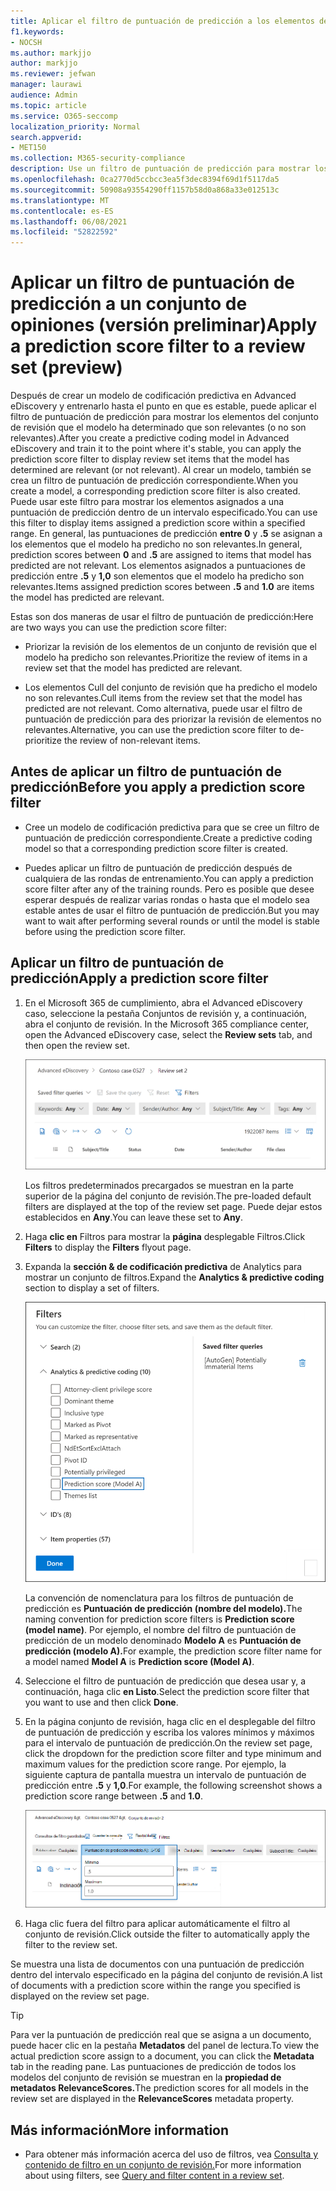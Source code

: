 ```yaml
---
title: Aplicar el filtro de puntuación de predicción a los elementos de un conjunto de revisión
f1.keywords:
- NOCSH
ms.author: markjjo
author: markjjo
ms.reviewer: jefwan
manager: laurawi
audience: Admin
ms.topic: article
ms.service: O365-seccomp
localization_priority: Normal
search.appverid:
- MET150
ms.collection: M365-security-compliance
description: Use un filtro de puntuación de predicción para mostrar los elementos que un modelo de codificación predictiva predice como relevantes o no relevantes.
ms.openlocfilehash: 0ca2770d5ccbcc3ea5f3dec8394f69d1f5117da5
ms.sourcegitcommit: 50908a93554290ff1157b58d0a868a33e012513c
ms.translationtype: MT
ms.contentlocale: es-ES
ms.lasthandoff: 06/08/2021
ms.locfileid: "52822592"
---
```

# <a name="apply-a-prediction-score-filter-to-a-review-set-preview"></a><span data-ttu-id="8220c-103">Aplicar un filtro de puntuación de predicción a un conjunto de opiniones (versión preliminar)</span><span class="sxs-lookup"><span data-stu-id="8220c-103">Apply a prediction score filter to a review set (preview)</span></span>

<span data-ttu-id="8220c-104">Después de crear un modelo de codificación predictiva en Advanced eDiscovery y entrenarlo hasta el punto en que es estable, puede aplicar el filtro de puntuación de predicción para mostrar los elementos del conjunto de revisión que el modelo ha determinado que son relevantes (o no son relevantes).</span><span class="sxs-lookup"><span data-stu-id="8220c-104">After you create a predictive coding model in Advanced eDiscovery and train it to the point where it's stable, you can apply the prediction score filter to display review set items that the model has determined are relevant (or not relevant).</span></span> <span data-ttu-id="8220c-105">Al crear un modelo, también se crea un filtro de puntuación de predicción correspondiente.</span><span class="sxs-lookup"><span data-stu-id="8220c-105">When you create a model, a corresponding prediction score filter is also created.</span></span> <span data-ttu-id="8220c-106">Puede usar este filtro para mostrar los elementos asignados a una puntuación de predicción dentro de un intervalo especificado.</span><span class="sxs-lookup"><span data-stu-id="8220c-106">You can use this filter to display items assigned a prediction score within a specified range.</span></span> <span data-ttu-id="8220c-107">En general, las puntuaciones de predicción **entre 0** y **.5** se asignan a los elementos que el modelo ha predicho no son relevantes.</span><span class="sxs-lookup"><span data-stu-id="8220c-107">In general, prediction scores between **0** and **.5** are assigned to items that model has predicted are not relevant.</span></span> <span data-ttu-id="8220c-108">Los elementos asignados a puntuaciones de predicción entre **.5** y **1,0** son elementos que el modelo ha predicho son relevantes.</span><span class="sxs-lookup"><span data-stu-id="8220c-108">Items assigned prediction scores between **.5** and **1.0** are items the model has predicted are relevant.</span></span>

<span data-ttu-id="8220c-109">Estas son dos maneras de usar el filtro de puntuación de predicción:</span><span class="sxs-lookup"><span data-stu-id="8220c-109">Here are two ways you can use the prediction score filter:</span></span>

- <span data-ttu-id="8220c-110">Priorizar la revisión de los elementos de un conjunto de revisión que el modelo ha predicho son relevantes.</span><span class="sxs-lookup"><span data-stu-id="8220c-110">Prioritize the review of items in a review set that the model has predicted are relevant.</span></span>

- <span data-ttu-id="8220c-111">Los elementos Cull del conjunto de revisión que ha predicho el modelo no son relevantes.</span><span class="sxs-lookup"><span data-stu-id="8220c-111">Cull items from the review set that the model has predicted are not relevant.</span></span> <span data-ttu-id="8220c-112">Como alternativa, puede usar el filtro de puntuación de predicción para des priorizar la revisión de elementos no relevantes.</span><span class="sxs-lookup"><span data-stu-id="8220c-112">Alternative, you can use the prediction score filter to de-prioritize the review of non-relevant items.</span></span>

## <a name="before-you-apply-a-prediction-score-filter"></a><span data-ttu-id="8220c-113">Antes de aplicar un filtro de puntuación de predicción</span><span class="sxs-lookup"><span data-stu-id="8220c-113">Before you apply a prediction score filter</span></span>

- <span data-ttu-id="8220c-114">Cree un modelo de codificación predictiva para que se cree un filtro de puntuación de predicción correspondiente.</span><span class="sxs-lookup"><span data-stu-id="8220c-114">Create a predictive coding model so that a corresponding prediction score filter is created.</span></span>

- <span data-ttu-id="8220c-115">Puedes aplicar un filtro de puntuación de predicción después de cualquiera de las rondas de entrenamiento.</span><span class="sxs-lookup"><span data-stu-id="8220c-115">You can apply a prediction score filter after any of the training rounds.</span></span> <span data-ttu-id="8220c-116">Pero es posible que desee esperar después de realizar varias rondas o hasta que el modelo sea estable antes de usar el filtro de puntuación de predicción.</span><span class="sxs-lookup"><span data-stu-id="8220c-116">But you may want to wait after performing several rounds or until the model is stable before using the prediction score filter.</span></span>

## <a name="apply-a-prediction-score-filter"></a><span data-ttu-id="8220c-117">Aplicar un filtro de puntuación de predicción</span><span class="sxs-lookup"><span data-stu-id="8220c-117">Apply a prediction score filter</span></span>

1. <span data-ttu-id="8220c-118">En el Microsoft 365 de cumplimiento, abra el Advanced eDiscovery caso, seleccione la pestaña Conjuntos de revisión y, a continuación, abra el conjunto de revisión. </span><span class="sxs-lookup"><span data-stu-id="8220c-118">In the Microsoft 365 compliance center, open the Advanced eDiscovery case, select the **Review sets** tab, and then open the review set.</span></span>

   ![Haga clic en Filtros para mostrar la página desplegable Filtros](..\media\PredictionScoreFilter0.png)   

   <span data-ttu-id="8220c-120">Los filtros predeterminados precargados se muestran en la parte superior de la página del conjunto de revisión.</span><span class="sxs-lookup"><span data-stu-id="8220c-120">The pre-loaded default filters are displayed at the top of the review set page.</span></span> <span data-ttu-id="8220c-121">Puede dejar estos establecidos en **Any**.</span><span class="sxs-lookup"><span data-stu-id="8220c-121">You can leave these set to **Any**.</span></span>

2. <span data-ttu-id="8220c-122">Haga **clic en** Filtros para mostrar la **página** desplegable Filtros.</span><span class="sxs-lookup"><span data-stu-id="8220c-122">Click **Filters** to display the **Filters** flyout page.</span></span>

3. <span data-ttu-id="8220c-123">Expanda la **sección & de codificación predictiva** de Analytics para mostrar un conjunto de filtros.</span><span class="sxs-lookup"><span data-stu-id="8220c-123">Expand the **Analytics & predictive coding** section to display a set of filters.</span></span>

      ![Filtro de puntuación de predicción en la sección & codificación predictiva de Analytics](..\media\PredictionScoreFilter1.png)

   <span data-ttu-id="8220c-125">La convención de nomenclatura para los filtros de puntuación de predicción es **Puntuación de predicción (nombre del modelo).**</span><span class="sxs-lookup"><span data-stu-id="8220c-125">The naming convention for prediction score filters is **Prediction score (model name)**.</span></span> <span data-ttu-id="8220c-126">Por ejemplo, el nombre del filtro de puntuación de predicción de un modelo denominado **Modelo A** es **Puntuación de predicción (modelo A).**</span><span class="sxs-lookup"><span data-stu-id="8220c-126">For example, the prediction score filter name for a model named **Model A** is **Prediction score (Model A)**.</span></span>

4. <span data-ttu-id="8220c-127">Seleccione el filtro de puntuación de predicción que desea usar y, a continuación, haga clic **en Listo**.</span><span class="sxs-lookup"><span data-stu-id="8220c-127">Select the prediction score filter that you want to use and then click **Done**.</span></span>

5. <span data-ttu-id="8220c-128">En la página conjunto de revisión, haga clic en el desplegable del filtro de puntuación de predicción y escriba los valores mínimos y máximos para el intervalo de puntuación de predicción.</span><span class="sxs-lookup"><span data-stu-id="8220c-128">On the review set page, click the dropdown for the prediction score filter and type minimum and maximum values for the prediction score range.</span></span> <span data-ttu-id="8220c-129">Por ejemplo, la siguiente captura de pantalla muestra un intervalo de puntuación de predicción entre **.5** y **1,0**.</span><span class="sxs-lookup"><span data-stu-id="8220c-129">For example, the following screenshot shows a prediction score range between **.5** and **1.0**.</span></span>

   ![Valores mínimos y máximos para el filtro de puntuación de predicción](..\media\PredictionScoreFilter2.png)

6. <span data-ttu-id="8220c-131">Haga clic fuera del filtro para aplicar automáticamente el filtro al conjunto de revisión.</span><span class="sxs-lookup"><span data-stu-id="8220c-131">Click outside the filter to automatically apply the filter to the review set.</span></span>

  <span data-ttu-id="8220c-132">Se muestra una lista de documentos con una puntuación de predicción dentro del intervalo especificado en la página del conjunto de revisión.</span><span class="sxs-lookup"><span data-stu-id="8220c-132">A list of documents with a prediction score within the range you specified is displayed on the review set page.</span></span> 

  > [!TIP]
  > <span data-ttu-id="8220c-133">Para ver la puntuación de predicción real que se asigna a un documento, puede hacer clic en la pestaña **Metadatos** del panel de lectura.</span><span class="sxs-lookup"><span data-stu-id="8220c-133">To view the actual prediction score assign to a document, you can click the **Metadata** tab in the reading pane.</span></span> <span data-ttu-id="8220c-134">Las puntuaciones de predicción de todos los modelos del conjunto de revisión se muestran en la **propiedad de metadatos RelevanceScores.**</span><span class="sxs-lookup"><span data-stu-id="8220c-134">The prediction scores for all models in the review set are displayed in the **RelevanceScores** metadata property.</span></span>

## <a name="more-information"></a><span data-ttu-id="8220c-135">Más información</span><span class="sxs-lookup"><span data-stu-id="8220c-135">More information</span></span>

- <span data-ttu-id="8220c-136">Para obtener más información acerca del uso de filtros, vea [Consulta y contenido de filtro en un conjunto de revisión.](review-set-search.md)</span><span class="sxs-lookup"><span data-stu-id="8220c-136">For more information about using filters, see [Query and filter content in a review set](review-set-search.md).</span></span>
